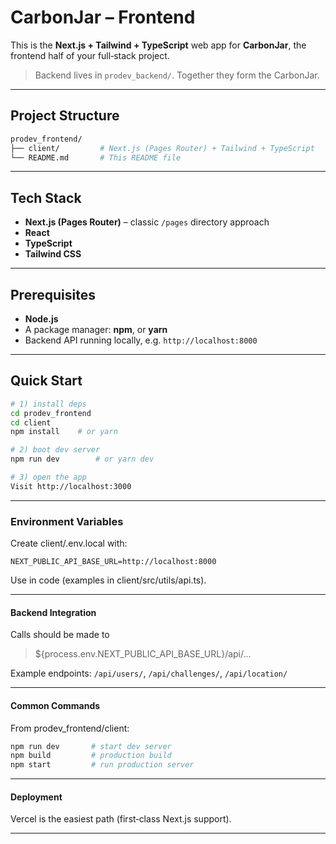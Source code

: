 # CarbonJar – Frontend

This is the **Next.js + Tailwind + TypeScript** web app for **CarbonJar**, the frontend half of your full‑stack project.

> Backend lives in `prodev_backend/`. Together they form the CarbonJar.

---

## Project Structure

```bash
prodev_frontend/
├── client/         # Next.js (Pages Router) + Tailwind + TypeScript
└── README.md       # This README file
```

---

## Tech Stack

- **Next.js (Pages Router)** – classic `/pages` directory approach
- **React**
- **TypeScript**
- **Tailwind CSS**

---

## Prerequisites

- **Node.js**
- A package manager: **npm**, or **yarn**
- Backend API running locally, e.g. `http://localhost:8000`

---

## Quick Start

```bash
# 1) install deps
cd prodev_frontend
cd client
npm install    # or yarn

# 2) boot dev server
npm run dev        # or yarn dev

# 3) open the app
Visit http://localhost:3000
```

---

### Environment Variables

Create client/.env.local with:

```env
NEXT_PUBLIC_API_BASE_URL=http://localhost:8000
```

Use in code (examples in client/src/utils/api.ts).

---

#### Backend Integration

Calls should be made to
> ${process.env.NEXT_PUBLIC_API_BASE_URL}/api/...

Example endpoints: `/api/users/`, `/api/challenges/`, `/api/location/`

---

#### Common Commands

From prodev_frontend/client:

```bash
npm run dev       # start dev server
npm build         # production build
npm start         # run production server
```

---

#### Deployment

Vercel is the easiest path (first‑class Next.js support).

---
